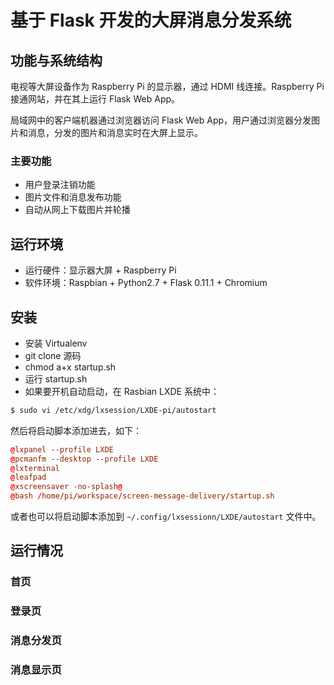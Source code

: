 # 基于 Flask 开发的大屏消息分发系统

## 功能与系统结构

电视等大屏设备作为 Raspberry Pi 的显示器，通过 HDMI 线连接。Raspberry Pi 接通网站，并在其上运行 Flask Web App。

局域网中的客户端机器通过浏览器访问 Flask Web App，用户通过浏览器分发图片和消息，分发的图片和消息实时在大屏上显示。

### 主要功能

+ 用户登录注销功能
+ 图片文件和消息发布功能
+ 自动从网上下载图片并轮播


## 运行环境
+ 运行硬件：显示器大屏 + Raspberry Pi
+ 软件环境：Raspbian + Python2.7 + Flask 0.11.1 + Chromium


## 安装

+ 安装 Virtualenv
+ git clone 源码
+ chmod a+x startup.sh
+ 运行 startup.sh
+ 如果要开机自动启动，在 Rasbian LXDE 系统中：

```sh
$ sudo vi /etc/xdg/lxsession/LXDE-pi/autostart
```

然后将启动脚本添加进去，如下：

```conf
@lxpanel --profile LXDE
@pcmanfm --desktop --profile LXDE
@lxterminal
@leafpad
@xscreensaver -no-splash@
@bash /home/pi/workspace/screen-message-delivery/startup.sh
```

或者也可以将启动脚本添加到 `~/.config/lxsessionn/LXDE/autostart` 文件中。


## 运行情况

### 首页

### 登录页

### 消息分发页

### 消息显示页
